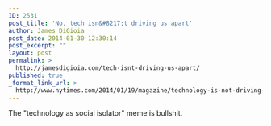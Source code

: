 ```yaml
---
ID: 2531
post_title: 'No, tech isn&#8217;t driving us apart'
author: James DiGioia
post_date: 2014-01-30 12:30:14
post_excerpt: ""
layout: post
permalink: >
  http://jamesdigioia.com/tech-isnt-driving-us-apart/
published: true
_format_link_url: >
  http://www.nytimes.com/2014/01/19/magazine/technology-is-not-driving-us-apart-after-all.html
---
```

The "technology as social isolator" meme is bullshit.